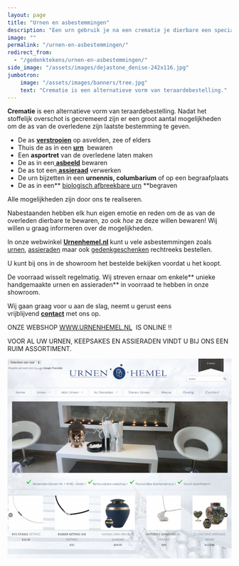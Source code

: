 ```yaml
---
layout: page
title: "Urnen en asbestemmingen"
description: "Een urn gebruik je na een crematie je dierbare een speciale plek in te geven."
image: ""
permalink: "/urnen-en-asbestemmingen/"
redirect_from:
  - "/gedenktekens/urnen-en-asbestemmingen/"
side_image: "/assets/images/dejastone_denise-242x116.jpg"
jumbotron:
    image: "/assets/images/banners/tree.jpg"
    text: "Crematie is een alternatieve vorm van teraardebestelling." 
---
```

**Crematie** is een alternatieve vorm van teraardebestelling. Nadat het stoffelijk overschot is gecremeerd zijn er een groot aantal mogelijkheden om de as van de overledene zijn laatste bestemming te geven.

*   De as **[verstrooien](http://www.urnenhemel.nl/?s=strooikoker&post_type=product)** op asvelden, zee of elders
*   Thuis de as in een **[urn](http://www.urnenhemel.nl/product-categorie/urnen/)**  bewaren
*   Een **asportret** van de overledene laten maken
*   De as in een[ **asbeeld**](http://www.urnenhemel.nl/product-categorie/urnen/keramiek/) bewaren
*   De as tot een[ **assieraad**](http://www.urnenhemel.nl/product-categorie/assieraden-assieraad/) verwerken
*   De urn bijzetten in een **urnennis, columbarium** of op een begraafplaats
*   De as in een** [biologisch afbreekbare urn](http://www.urnenhemel.nl/product-categorie/urnen/biologisch-afbreekbaar/) **begraven

Alle mogelijkheden zijn door ons te realiseren.

Nabestaanden hebben elk hun eigen emotie en reden om de as van de overleden dierbare te bewaren, zo ook _hoe_ ze deze willen bewaren! Wij willen u graag informeren over de mogelijkheden.

In onze webwinkel **[Urnenhemel.nl](http://www.urnenhemel.nl)** kunt u vele asbestemmingen zoals [urnen](http://www.urnenhemel.nl/), [assieraden](http://www.urnenhemel.nl/) maar ook [gedenkgeschenken](http://www.urnenhemel.nl/product-categorie/gedenkartikelen-overig/gedenkgeschenken/) rechtreeks bestellen.

U kunt bij ons in de showroom het bestelde bekijken voordat u het koopt.

De voorraad wisselt regelmatig. Wij streven ernaar om enkele** unieke handgemaakte urnen en assieraden** in voorraad te hebben in onze showroom.

Wij gaan graag voor u aan de slag, neemt u gerust eens vrijblijvend **[contact](/contact/)** met ons op.

ONZE WEBSHOP [WWW.URNENHEMEL.NL](http://www.urnenhemel.nl/)  IS ONLINE !!

VOOR AL UW URNEN, KEEPSAKES EN ASSIERADEN VINDT U BIJ ONS EEN RUIM ASSORTIMENT.

[![urnenhemel](/assets/images/2015/02/urnenhemel.png)](http://www.urnenhemel.nl)
